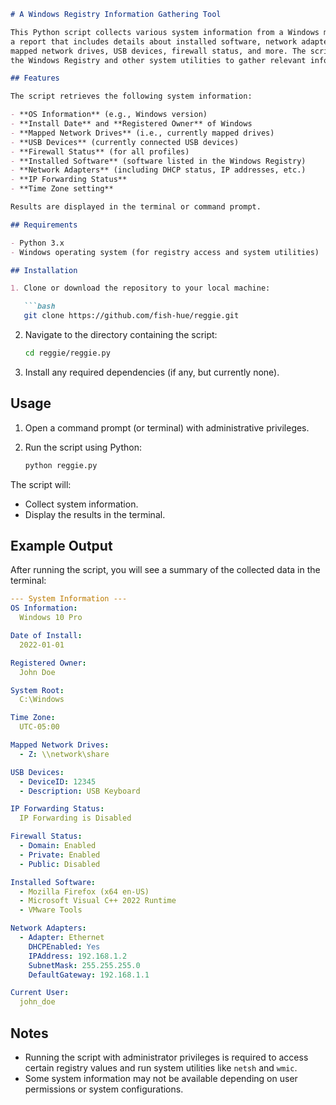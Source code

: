 ```markdown
# A Windows Registry Information Gathering Tool

This Python script collects various system information from a Windows machine and generates
a report that includes details about installed software, network adapters,
mapped network drives, USB devices, firewall status, and more. The script pulls data from
the Windows Registry and other system utilities to gather relevant information.

## Features

The script retrieves the following system information:

- **OS Information** (e.g., Windows version)
- **Install Date** and **Registered Owner** of Windows
- **Mapped Network Drives** (i.e., currently mapped drives)
- **USB Devices** (currently connected USB devices)
- **Firewall Status** (for all profiles)
- **Installed Software** (software listed in the Windows Registry)
- **Network Adapters** (including DHCP status, IP addresses, etc.)
- **IP Forwarding Status**
- **Time Zone setting**

Results are displayed in the terminal or command prompt.

## Requirements

- Python 3.x
- Windows operating system (for registry access and system utilities)

## Installation

1. Clone or download the repository to your local machine:

   ```bash
   git clone https://github.com/fish-hue/reggie.git
   ```

2. Navigate to the directory containing the script:

   ```bash
   cd reggie/reggie.py
   ```

3. Install any required dependencies (if any, but currently none).

## Usage

1. Open a command prompt (or terminal) with administrative privileges.
2. Run the script using Python:

   ```bash
   python reggie.py
   ```

The script will:
- Collect system information.
- Display the results in the terminal.

## Example Output

After running the script, you will see a summary of the collected data in the terminal:

```yaml
--- System Information ---
OS Information:
  Windows 10 Pro

Date of Install:
  2022-01-01

Registered Owner:
  John Doe

System Root:
  C:\Windows

Time Zone:
  UTC-05:00

Mapped Network Drives:
  - Z: \\network\share

USB Devices:
  - DeviceID: 12345
  - Description: USB Keyboard

IP Forwarding Status:
  IP Forwarding is Disabled

Firewall Status:
  - Domain: Enabled
  - Private: Enabled
  - Public: Disabled

Installed Software:
  - Mozilla Firefox (x64 en-US)
  - Microsoft Visual C++ 2022 Runtime
  - VMware Tools

Network Adapters:
  - Adapter: Ethernet
    DHCPEnabled: Yes
    IPAddress: 192.168.1.2
    SubnetMask: 255.255.255.0
    DefaultGateway: 192.168.1.1

Current User:
  john_doe
```

## Notes

- Running the script with administrator privileges is required to access certain registry values and run system utilities like `netsh` and `wmic`.
- Some system information may not be available depending on user permissions or system configurations.
```
